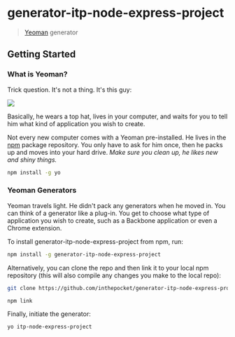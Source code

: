 # generator-itp-node-express-project

> [Yeoman](http://yeoman.io) generator

## Getting Started

### What is Yeoman?

Trick question. It's not a thing. It's this guy:

![](http://i.imgur.com/JHaAlBJ.png)

Basically, he wears a top hat, lives in your computer, and waits for you to tell him what kind of application you wish to create.

Not every new computer comes with a Yeoman pre-installed. He lives in the [npm](https://npmjs.org) package repository. You only have to ask for him once, then he packs up and moves into your hard drive. *Make sure you clean up, he likes new and shiny things.*

```bash
npm install -g yo
```

### Yeoman Generators

Yeoman travels light. He didn't pack any generators when he moved in. You can think of a generator like a plug-in. You get to choose what type of application you wish to create, such as a Backbone application or even a Chrome extension.

To install generator-itp-node-express-project from npm, run:

```bash
npm install -g generator-itp-node-express-project
```

Alternatively, you can clone the repo and then link it to your local npm repository (this will also compile any changes you make to the local repo):

```bash
git clone https://github.com/inthepocket/generator-itp-node-express-project

npm link
```

Finally, initiate the generator:

```bash
yo itp-node-express-project
```
